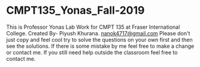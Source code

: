 # CMPT135_Yonas_Fall-2019
This is Professor Yonas Lab Work for CMPT 135 at Fraser International College. 
Created By- Piyush Khurana. <nanok4717@gmail.com>
Please don't just copy and feel cool try to solve the questions on your own first and then see the solutions.
If there is some mistake by me feel free to make a change or contact me.
If you still need help outside the classroom feel free to contact me.

